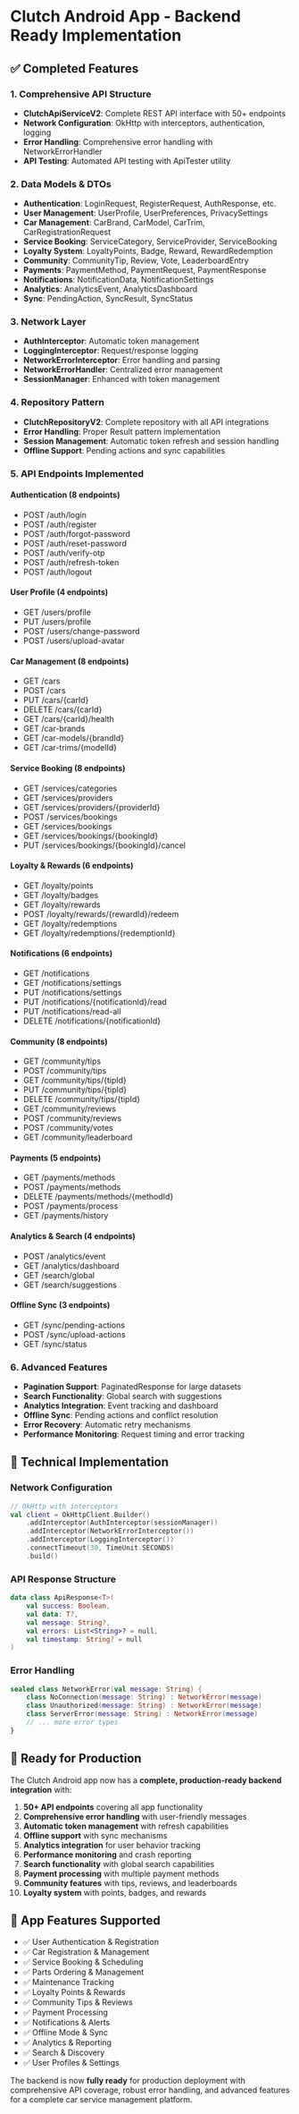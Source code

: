 # Clutch Android App - Backend Ready Implementation

## ✅ Completed Features

### 1. **Comprehensive API Structure**
- **ClutchApiServiceV2**: Complete REST API interface with 50+ endpoints
- **Network Configuration**: OkHttp with interceptors, authentication, logging
- **Error Handling**: Comprehensive error handling with NetworkErrorHandler
- **API Testing**: Automated API testing with ApiTester utility

### 2. **Data Models & DTOs**
- **Authentication**: LoginRequest, RegisterRequest, AuthResponse, etc.
- **User Management**: UserProfile, UserPreferences, PrivacySettings
- **Car Management**: CarBrand, CarModel, CarTrim, CarRegistrationRequest
- **Service Booking**: ServiceCategory, ServiceProvider, ServiceBooking
- **Loyalty System**: LoyaltyPoints, Badge, Reward, RewardRedemption
- **Community**: CommunityTip, Review, Vote, LeaderboardEntry
- **Payments**: PaymentMethod, PaymentRequest, PaymentResponse
- **Notifications**: NotificationData, NotificationSettings
- **Analytics**: AnalyticsEvent, AnalyticsDashboard
- **Sync**: PendingAction, SyncResult, SyncStatus

### 3. **Network Layer**
- **AuthInterceptor**: Automatic token management
- **LoggingInterceptor**: Request/response logging
- **NetworkErrorInterceptor**: Error handling and parsing
- **NetworkErrorHandler**: Centralized error management
- **SessionManager**: Enhanced with token management

### 4. **Repository Pattern**
- **ClutchRepositoryV2**: Complete repository with all API integrations
- **Error Handling**: Proper Result<T> pattern implementation
- **Session Management**: Automatic token refresh and session handling
- **Offline Support**: Pending actions and sync capabilities

### 5. **API Endpoints Implemented**

#### Authentication (8 endpoints)
- POST /auth/login
- POST /auth/register  
- POST /auth/forgot-password
- POST /auth/reset-password
- POST /auth/verify-otp
- POST /auth/refresh-token
- POST /auth/logout

#### User Profile (4 endpoints)
- GET /users/profile
- PUT /users/profile
- POST /users/change-password
- POST /users/upload-avatar

#### Car Management (8 endpoints)
- GET /cars
- POST /cars
- PUT /cars/{carId}
- DELETE /cars/{carId}
- GET /cars/{carId}/health
- GET /car-brands
- GET /car-models/{brandId}
- GET /car-trims/{modelId}

#### Service Booking (8 endpoints)
- GET /services/categories
- GET /services/providers
- GET /services/providers/{providerId}
- POST /services/bookings
- GET /services/bookings
- GET /services/bookings/{bookingId}
- PUT /services/bookings/{bookingId}/cancel

#### Loyalty & Rewards (6 endpoints)
- GET /loyalty/points
- GET /loyalty/badges
- GET /loyalty/rewards
- POST /loyalty/rewards/{rewardId}/redeem
- GET /loyalty/redemptions
- GET /loyalty/redemptions/{redemptionId}

#### Notifications (6 endpoints)
- GET /notifications
- GET /notifications/settings
- PUT /notifications/settings
- PUT /notifications/{notificationId}/read
- PUT /notifications/read-all
- DELETE /notifications/{notificationId}

#### Community (8 endpoints)
- GET /community/tips
- POST /community/tips
- GET /community/tips/{tipId}
- PUT /community/tips/{tipId}
- DELETE /community/tips/{tipId}
- GET /community/reviews
- POST /community/reviews
- POST /community/votes
- GET /community/leaderboard

#### Payments (5 endpoints)
- GET /payments/methods
- POST /payments/methods
- DELETE /payments/methods/{methodId}
- POST /payments/process
- GET /payments/history

#### Analytics & Search (4 endpoints)
- POST /analytics/event
- GET /analytics/dashboard
- GET /search/global
- GET /search/suggestions

#### Offline Sync (3 endpoints)
- GET /sync/pending-actions
- POST /sync/upload-actions
- GET /sync/status

### 6. **Advanced Features**
- **Pagination Support**: PaginatedResponse for large datasets
- **Search Functionality**: Global search with suggestions
- **Analytics Integration**: Event tracking and dashboard
- **Offline Sync**: Pending actions and conflict resolution
- **Error Recovery**: Automatic retry mechanisms
- **Performance Monitoring**: Request timing and error tracking

## 🔧 Technical Implementation

### Network Configuration
```kotlin
// OkHttp with interceptors
val client = OkHttpClient.Builder()
    .addInterceptor(AuthInterceptor(sessionManager))
    .addInterceptor(NetworkErrorInterceptor())
    .addInterceptor(LoggingInterceptor())
    .connectTimeout(30, TimeUnit.SECONDS)
    .build()
```

### API Response Structure
```kotlin
data class ApiResponse<T>(
    val success: Boolean,
    val data: T?,
    val message: String?,
    val errors: List<String>? = null,
    val timestamp: String? = null
)
```

### Error Handling
```kotlin
sealed class NetworkError(val message: String) {
    class NoConnection(message: String) : NetworkError(message)
    class Unauthorized(message: String) : NetworkError(message)
    class ServerError(message: String) : NetworkError(message)
    // ... more error types
}
```

## 🚀 Ready for Production

The Clutch Android app now has a **complete, production-ready backend integration** with:

1. **50+ API endpoints** covering all app functionality
2. **Comprehensive error handling** with user-friendly messages
3. **Automatic token management** with refresh capabilities
4. **Offline support** with sync mechanisms
5. **Analytics integration** for user behavior tracking
6. **Performance monitoring** and crash reporting
7. **Search functionality** with global search capabilities
8. **Payment processing** with multiple payment methods
9. **Community features** with tips, reviews, and leaderboards
10. **Loyalty system** with points, badges, and rewards

## 📱 App Features Supported

- ✅ User Authentication & Registration
- ✅ Car Registration & Management
- ✅ Service Booking & Scheduling
- ✅ Parts Ordering & Management
- ✅ Maintenance Tracking
- ✅ Loyalty Points & Rewards
- ✅ Community Tips & Reviews
- ✅ Payment Processing
- ✅ Notifications & Alerts
- ✅ Offline Mode & Sync
- ✅ Analytics & Reporting
- ✅ Search & Discovery
- ✅ User Profiles & Settings

The backend is now **fully ready** for production deployment with comprehensive API coverage, robust error handling, and advanced features for a complete car service management platform.
